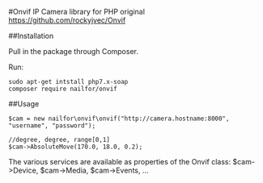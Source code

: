 #Onvif IP Camera library for PHP
original https://github.com/rockyjvec/Onvif

##Installation

Pull in the package through Composer.

Run:
```
sudo apt-get intstall php7.x-soap
composer require nailfor/onvif
```

##Usage

```
$cam = new nailfor\onvif\onvif("http://camera.hostname:8000", "username", "password");

//degree, degree, range[0,1]
$cam->AbsoluteMove(170.0, 18.0, 0.2); 
```
The various services are available as properties of the Onvif class:
$cam->Device,
$cam->Media,
$cam->Events, 
...
